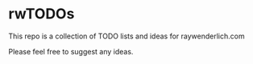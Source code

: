 # rwTODOs

This repo is a collection of TODO lists and ideas for raywenderlich.com

Please feel free to suggest any ideas.
